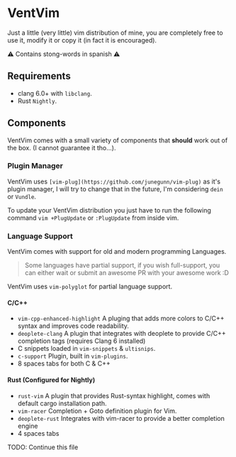 # VentVim

Just a little (very little) vim distribution of mine, you are completely free
to use it, modify it or copy it (in fact it is encouraged).

:warning: Contains stong-words in spanish :warning:


## Requirements
* clang 6.0+ with `libclang`.
* Rust `Nightly`.

## Components

VentVim comes with a small variety of components that **should** work out of the
box. (I cannot guarantee it tho...).

### Plugin Manager
VentVim uses `[vim-plug](https://github.com/junegunn/vim-plug)` as it's plugin
manager, I will try to change that in the future, I'm considering `dein` or
`Vundle`.

To update your VentVim distribution you just have to run the following command
`vim +PlugUpdate` or `:PlugUpdate` from inside vim.

### Language Support
VentVim comes with support for old and modern programming Languages.
> Some languages have partial support, if you wish full-support, you can
> either wait or submit an awesome PR with your awesome work :D

VentVim uses `vim-polyglot` for partial language support.

#### C/C++
* `vim-cpp-enhanced-highlight` A pluging that adds more colors to C/C++ syntax
and improves code readability.
* `deoplete-clang` A plugin that integrates with deoplete to provide C/C++
completion tags (requires Clang 6 installed)
* C snippets loaded in `vim-snippets` & `ultisnips`.
* `c-support` Plugin, built in `vim-plugins`.
* 8 spaces tabs for both C & C++


#### Rust (Configured for Nightly)
* `rust-vim` A plugin that provides Rust-syntax highlight, comes with default
cargo installation path.
* `vim-racer` Completion + Goto definition plugin for Vim.
* `deoplete-rust` Integrates with vim-racer to provide a better completion engine
* 4 spaces tabs

TODO: Continue this file
